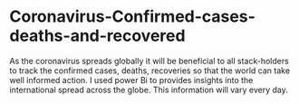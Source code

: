 # Coronavirus-Confirmed-cases-deaths-and-recovered
As the coronavirus spreads globally it will be beneficial to all stack-holders to  track the confirmed cases, deaths, recoveries so that the world can take well informed action. I used power Bi to provides insights into the international spread across the globe.  This information will vary every day.
